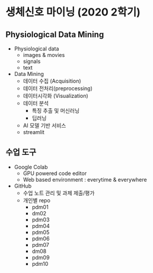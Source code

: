 # 생체신호 마이닝 (2020 2학기)

## Physiological Data Mining
* Physiological data
  - images & movies
  - signals
  - text
* Data Mining
  - 데이터 수집 (Acquisition)
  - 데이터 전처리(preprocessing)
  - 데이터시각화 (Visualization)
  - 데이터 분석
    * 특징 추출 및 머신러닝
    * 딥러닝
   - AI 모델 기반 서비스
    * streamlit
    
## 수업 도구
* Google Colab
  - GPU powered code editor
  - Web based environment : everytime & everywhere
* GitHub
  - 수업 노트 관리 및 과제 제출/평가    
  - 개인별 repo  
    * pdm01
    * dm02
    * pdm03
    * pdm04
    * pdm05
    * pdm06
    * pdm07
    * dm08
    * pdm09
    * pdm10
    
